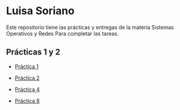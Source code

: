 # Luisa Soriano

Este repositorio tiene las prácticas y entregas de la materia Sistemas Operativos y Redes Para completar las tareas.

##  Prácticas 1 y 2

- [Práctica 1](./Practica_1.md)
- [Práctica 2](./Practica_2.md)

- [Práctica 4](./https://github.com/Wichota/practica4)

- [Práctica 8](./Practica_8.md)
